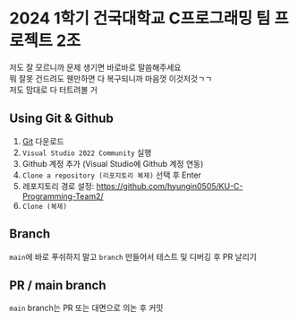# 2024 1학기 건국대학교 C프로그래밍 팀 프로젝트 2조

저도 잘 모르니까 문제 생기면 바로바로 말씀해주세요   
뭐 잘못 건드려도 웬만하면 다 복구되니까 마음껏 이것저것ㄱㄱ   
저도 맘대로 다 터트려볼 거   

## Using Git & Github
1. [Git](https://git-scm.com/downloads) 다운로드
2. `Visual Studio 2022 Community` 실행
3. Github 계정 추가 (Visual Studio에 Github 계정 연동)
4. `Clone a repository (리포지토리 복제)` 선택 후 Enter
5. 레포지토리 경로 설정: https://github.com/hyungin0505/KU-C-Programming-Team2/
6. `Clone (복제)` 

## Branch
`main`에 바로 푸쉬하지 말고 `branch` 만들어서 테스트 및 디버깅 후 PR 날리기

## PR / main branch
`main` branch는 PR 또는 대면으로 의논 후 커밋
